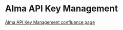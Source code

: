 # Alma API Key Management

[Alma API Key Management confluence page](https://pul-confluence.atlassian.net/wiki/spaces/ALMA/pages/149979159/Alma+API+Key+Management)